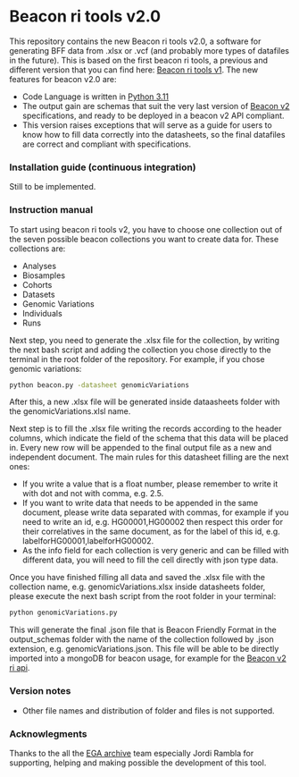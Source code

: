 # Beacon ri tools v2.0

This repository contains the new Beacon ri tools v2.0, a software for generating BFF data from .xlsx or .vcf (and probably more types of datafiles in the future). This is based on the first beacon ri tools, a previous and different version that you can find here: [Beacon ri tools v1](https://github.com/EGA-archive/beacon2-ri-tools). The new features for beacon v2.0 are:

* Code Language is written in [Python 3.11](https://www.python.org/downloads/release/python-3110/)
* The output gain are schemas that suit the very last version of [Beacon v2](https://github.com/ga4gh-beacon/beacon-v2) specifications, and ready to be deployed in a beacon v2 API compliant.
* This version raises exceptions that will serve as a guide for users to know how to fill data correctly into the datasheets, so the final datafiles are correct and compliant with specifications.

### Installation guide (continuous integration)

Still to be implemented.

### Instruction manual

To start using beacon ri tools v2, you have to choose one collection out of the seven possible beacon collections you want to create data for. These collections are:
* Analyses
* Biosamples
* Cohorts
* Datasets
* Genomic Variations
* Individuals
* Runs

Next step, you need to generate the .xlsx file for the collection, by writing the next bash script and adding the collection you chose directly to the terminal in the root folder of the repository. For example, if you chose genomic variations:

```bash
python beacon.py -datasheet genomicVariations
```
After this, a new .xlsx file will be generated inside dataasheets folder with the genomicVariations.xlsl name.

Next step is to fill the .xlsx file writing the records according to the header columns, which indicate the field of the schema that this data will be placed in. Every new row will be appended to the final output file as a new and independent document. The main rules for this datasheet filling are the next ones:
* If you write a value that is a float number, please remember to write it with dot and not with comma, e.g. 2.5.
* If you want to write data that needs to be appended in the same document, please write data separated with commas, for example if you need to write an id, e.g. HG00001,HG00002 then respect this order for their correlatives in the same document, as for the label of this id, e.g. labelforHG00001,labelforHG00002.
* As the info field for each collection is very generic and can be filled with different data, you will need to fill the cell directly with json type data.

Once you have finished filling all data and saved the .xlsx file with the collection name, e.g. genomicVariations.xlsx inside datasheets folder, please execute the next bash script from the root folder in your terminal:

```bash
python genomicVariations.py
```

This will generate the final .json file that is Beacon Friendly Format in the output_schemas folder with the name of the collection followed by .json extension, e.g. genomicVariations.json. This file will be able to be directly imported into a mongoDB for beacon usage, for example for the [Beacon v2 ri api](https://github.com/EGA-archive/beacon2-ri-api).

### Version notes

* Other file names and distribution of folder and files is not supported.


### Acknowlegments

Thanks to the all the [EGA archive](https://ega-archive.org/) team especially Jordi Rambla for supporting, helping and making possible the development of this tool.